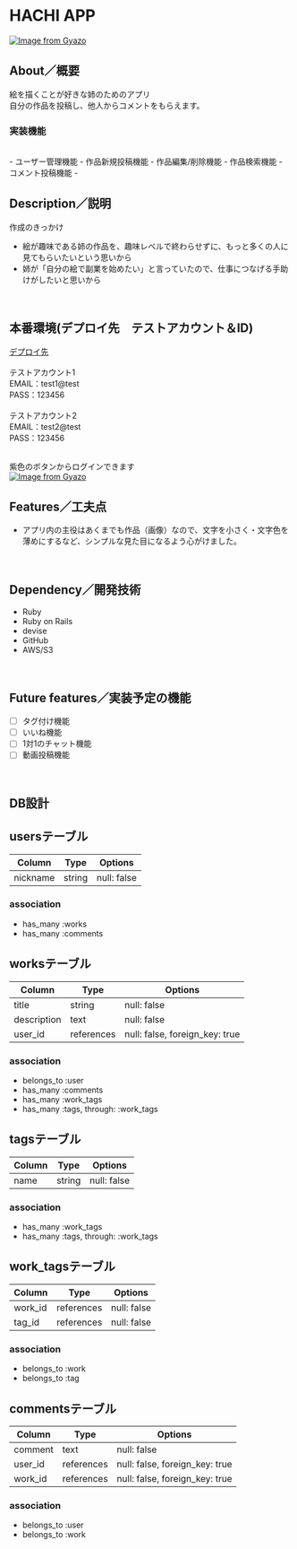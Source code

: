 # HACHI APP


[![Image from Gyazo](https://i.gyazo.com/2f889cba5ab3b9b10089038bd15f956b.gif)](https://gyazo.com/2f889cba5ab3b9b10089038bd15f956b)

## About／概要

絵を描くことが好きな姉のためのアプリ<br>
自分の作品を投稿し、他人からコメントをもらえます。
<br>

### 実装機能
<br>
- ユーザー管理機能
- 作品新規投稿機能
- 作品編集/削除機能
- 作品検索機能
- コメント投稿機能
- 
<br>


## Description／説明

作成のきっかけ
- 絵が趣味である姉の作品を、趣味レベルで終わらせずに、もっと多くの人に見てもらいたいという思いから
- 姉が「自分の絵で副業を始めたい」と言っていたので、仕事につなげる手助けがしたいと思いから
<br>


## 本番環境(デプロイ先　テストアカウント＆ID)

[デプロイ先](https://hachi-app.herokuapp.com/)
<br><br>
テストアカウント1<br>
EMAIL：test1@test<br>
PASS：123456<br>
<br>
テストアカウント2<br>
EMAIL：test2@test<br>
PASS：123456<br>
<br>

紫色のボタンからログインできます
<br>
[![Image from Gyazo](https://i.gyazo.com/478f2245830b5caf322ecbc3c2153655.png)](https://gyazo.com/478f2245830b5caf322ecbc3c2153655)
<br>


## Features／工夫点

- アプリ内の主役はあくまでも作品（画像）なので、文字を小さく・文字色を薄めにするなど、シンプルな見た目になるよう心がけました。
<br>

## Dependency／開発技術

- Ruby
- Ruby on Rails
- devise
- GitHub
- AWS/S3
<br>

## Future features／実装予定の機能

- [ ] タグ付け機能
- [ ] いいね機能
- [ ] 1対1のチャット機能
- [ ] 動画投稿機能
<br>


## DB設計


## usersテーブル
| Column   | Type   | Options     |
| -------- | ------ | ----------- |
| nickname | string | null: false |

### association
- has_many :works
- has_many :comments



## worksテーブル
| Column      | Type       | Options                            |
| ----------- | ---------- | ---------------------------------- |
| title       | string     | null: false                        |
| description | text       | null: false                        |
| user_id     | references | null: false, foreign_key: true     |

### association
- belongs_to :user
- has_many :comments
- has_many :work_tags
- has_many :tags, through: :work_tags



## tagsテーブル
| Column | Type   | Options     |
| ------ | ------ | ----------- |
| name   | string | null: false |

### association
- has_many :work_tags
- has_many :tags, through: :work_tags



## work_tagsテーブル
| Column  | Type       | Options     |
| ------- | ---------- | ----------- |
| work_id | references | null: false |
| tag_id  | references | null: false |

### association
- belongs_to :work
- belongs_to :tag



## commentsテーブル
| Column  | Type       | Options                        |
| ------- | ---------- | ------------------------------ |
| comment | text       | null: false                    |
| user_id | references | null: false, foreign_key: true |
| work_id | references | null: false, foreign_key: true |

### association
- belongs_to :user
- belongs_to :work

